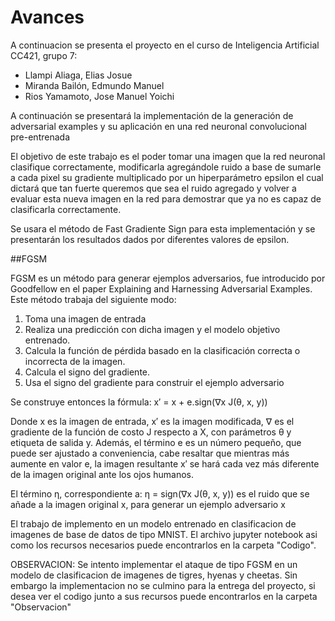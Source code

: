 # Avances

A continuacion se presenta el proyecto en el curso de Inteligencia Artificial CC421, grupo 7:

- Llampi Aliaga, Elias Josue
- Miranda Bailón, Edmundo Manuel  
- Rios Yamamoto, Jose Manuel Yoichi

A continuación se presentará la implementación de la generación de adversarial examples y su aplicación en una red neuronal convolucional pre-entrenada

El objetivo de este trabajo es el poder tomar una imagen que la red neuronal clasifique correctamente, modificarla agregándole ruido a base de sumarle a cada pixel su gradiente multiplicado por un hiperparámetro epsilon el cual dictará que tan fuerte queremos que sea el ruido agregado y volver a evaluar esta nueva imagen en la red para demostrar que ya no es capaz de clasificarla correctamente.

Se usara el método de Fast Gradiente Sign para esta implementación y se presentarán los resultados dados por diferentes valores de epsilon.

##FGSM

FGSM es un método para generar ejemplos adversarios, fue introducido por Goodfellow en el paper Explaining and Harnessing Adversarial Examples. Este método trabaja del siguiente modo:

  1. Toma una imagen de entrada
  2. Realiza una predicción con dicha imagen y el modelo objetivo entrenado.
  3. Calcula la función de pérdida basado en la clasificación correcta o incorrecta de la imagen.
  4. Calcula el signo del gradiente.
  5. Usa el signo del gradiente para construir el ejemplo adversario

Se construye entonces la fórmula:
      x′ = x + e.sign(∇x J(θ, x, y)) 

Donde x es la imagen de entrada, x′ es la imagen modificada, ∇ es el gradiente de la función de costo J respecto a X, con parámetros θ y etiqueta de salida y.
Además, el término e es un número pequeño, que puede ser ajustado a conveniencia, cabe resaltar que mientras más aumente en valor e, la imagen resultante x′ se hará
cada vez más diferente de la imagen original ante los ojos humanos.

El término η, correspondiente a:
  η = sign(∇x J(θ, x, y)) 
es el ruido que se añade a la imagen original x, para generar un ejemplo adversario x

El trabajo de implemento en un modelo entrenado en clasificacion de imagenes de base de datos de tipo MNIST. El archivo jupyter notebook asi como los recursos necesarios puede encontrarlos en la carpeta "Codigo". 

OBSERVACION:  Se intento implementar el ataque de tipo FGSM en un modelo de clasificacion de imagenes de tigres, hyenas y cheetas. Sin embargo la implementacion no se culmino para la entrega del proyecto, si desea ver el codigo junto a sus recursos puede encontrarlos en la carpeta "Observacion"
